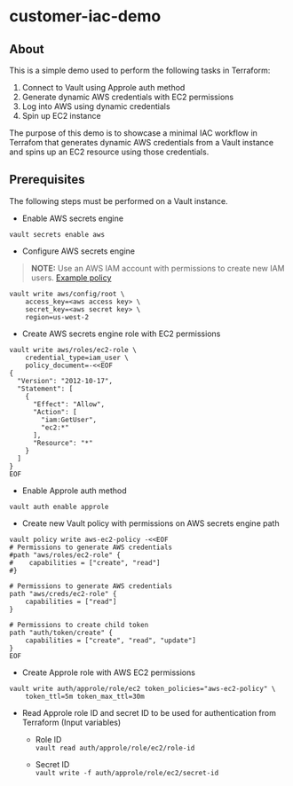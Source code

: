 # customer-iac-demo
## About
This is a simple demo used to perform the following tasks in Terraform:

1. Connect to Vault using Approle auth method
2. Generate dynamic AWS credentials with EC2 permissions
3. Log into AWS using dynamic credentials
4. Spin up EC2 instance

The purpose of this demo is to showcase a minimal IAC workflow in Terrafom that generates dynamic AWS credentials from a Vault instance and spins up an EC2 resource using those credentials.

## Prerequisites
The following steps must be performed on a Vault instance.

- Enable AWS secrets engine

`vault secrets enable aws`

- Configure AWS secrets engine  
>**NOTE:** Use an AWS IAM account with permissions to create new IAM users. [Example policy](https://developer.hashicorp.com/vault/docs/secrets/aws#example-iam-policy-for-vault)
```
vault write aws/config/root \
    access_key=<aws access key> \
    secret_key=<aws secret key> \
    region=us-west-2
```
- Create AWS secrets engine role with EC2 permissions
```
vault write aws/roles/ec2-role \
    credential_type=iam_user \
    policy_document=-<<EOF
{
  "Version": "2012-10-17",
  "Statement": [
    {
      "Effect": "Allow",
      "Action": [
        "iam:GetUser",
        "ec2:*"
      ],
      "Resource": "*"
    }
  ]
}
EOF
```
- Enable Approle auth method

`vault auth enable approle`

- Create new Vault policy with permissions on AWS secrets engine path
```
vault policy write aws-ec2-policy -<<EOF
# Permissions to generate AWS credentials
#path "aws/roles/ec2-role" {
#    capabilities = ["create", "read"]
#}

# Permissions to generate AWS credentials
path "aws/creds/ec2-role" {
    capabilities = ["read"]
}

# Permissions to create child token
path "auth/token/create" {
    capabilities = ["create", "read", "update"]
}
EOF
```
- Create Approle role with AWS EC2 permissions
```
vault write auth/approle/role/ec2 token_policies="aws-ec2-policy" \
    token_ttl=5m token_max_ttl=30m
```
- Read Approle role ID and secret ID to be used for authentication from Terraform (Input variables)
  - Role ID  
    `vault read auth/approle/role/ec2/role-id`

  - Secret ID  
    `vault write -f auth/approle/role/ec2/secret-id`
